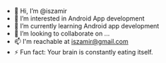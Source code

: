 - 👋 Hi, I’m @iszamir
- 👀 I’m interested in Android App development
- 🌱 I’m currently learning Android app development
- 💞️ I’m looking to collaborate on ...
- 📫 I'm reachable at iszamir@gmail.com
- ⚡ Fun fact: Your brain is constantly eating itself. 

<!---
iszamir/iszamir is a ✨ special ✨ repository because its `README.md` (this file) appears on your GitHub profile.
You can click the Preview link to take a look at your changes.
--->
